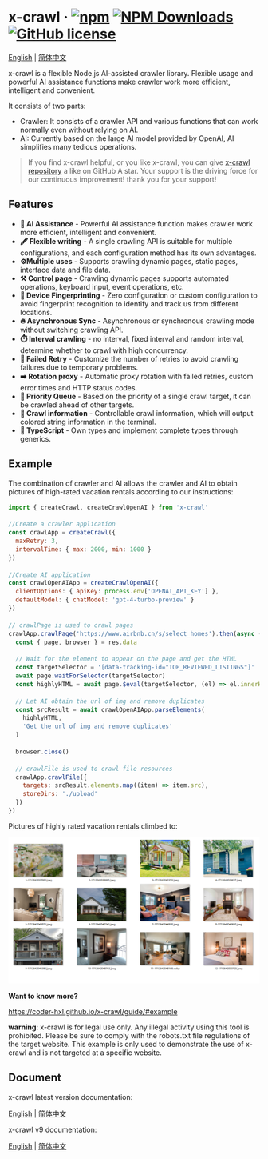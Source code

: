 # x-crawl · [![npm](https://img.shields.io/npm/v/x-crawl.svg)](https://www.npmjs.com/package/x-crawl) [![NPM Downloads](https://img.shields.io/npm/dt/x-crawl)](https://www.npmjs.com/package/x-crawl) [![GitHub license](https://img.shields.io/badge/license-MIT-blue.svg)](https://github.com/coder-hxl/x-crawl/blob/main/LICENSE)

[English](https://coder-hxl.github.io/x-crawl) | [简体中文](https://coder-hxl.github.io/x-crawl/cn)

x-crawl is a flexible Node.js AI-assisted crawler library. Flexible usage and powerful AI assistance functions make crawler work more efficient, intelligent and convenient.

It consists of two parts:

- Crawler: It consists of a crawler API and various functions that can work normally even without relying on AI.
- AI: Currently based on the large AI model provided by OpenAI, AI simplifies many tedious operations.

> If you find x-crawl helpful, or you like x-crawl, you can give [x-crawl repository](https://github.com/coder-hxl/x-crawl) a like on GitHub A star. Your support is the driving force for our continuous improvement! thank you for your support!

## Features

- **🤖 AI Assistance** - Powerful AI assistance function makes crawler work more efficient, intelligent and convenient.
- **🖋️ Flexible writing** - A single crawling API is suitable for multiple configurations, and each configuration method has its own advantages.
- **⚙️Multiple uses** - Supports crawling dynamic pages, static pages, interface data and file data.
- **⚒️ Control page** - Crawling dynamic pages supports automated operations, keyboard input, event operations, etc.
- **👀 Device Fingerprinting** - Zero configuration or custom configuration to avoid fingerprint recognition to identify and track us from different locations.
- **🔥 Asynchronous Sync** - Asynchronous or synchronous crawling mode without switching crawling API.
- **⏱️ Interval crawling** - no interval, fixed interval and random interval, determine whether to crawl with high concurrency.
- **🔄 Failed Retry** - Customize the number of retries to avoid crawling failures due to temporary problems.
- **➡️ Rotation proxy** - Automatic proxy rotation with failed retries, custom error times and HTTP status codes.
- **🚀 Priority Queue** - Based on the priority of a single crawl target, it can be crawled ahead of other targets.
- **🧾 Crawl information** - Controllable crawl information, which will output colored string information in the terminal.
- **🦾 TypeScript** - Own types and implement complete types through generics.

## Example

The combination of crawler and AI allows the crawler and AI to obtain pictures of high-rated vacation rentals according to our instructions:

```js
import { createCrawl, createCrawlOpenAI } from 'x-crawl'

//Create a crawler application
const crawlApp = createCrawl({
  maxRetry: 3,
  intervalTime: { max: 2000, min: 1000 }
})

//Create AI application
const crawlOpenAIApp = createCrawlOpenAI({
  clientOptions: { apiKey: process.env['OPENAI_API_KEY'] },
  defaultModel: { chatModel: 'gpt-4-turbo-preview' }
})

// crawlPage is used to crawl pages
crawlApp.crawlPage('https://www.airbnb.cn/s/select_homes').then(async (res) => {
  const { page, browser } = res.data

  // Wait for the element to appear on the page and get the HTML
  const targetSelector = '[data-tracking-id="TOP_REVIEWED_LISTINGS"]'
  await page.waitForSelector(targetSelector)
  const highlyHTML = await page.$eval(targetSelector, (el) => el.innerHTML)

  // Let AI obtain the url of img and remove duplicates
  const srcResult = await crawlOpenAIApp.parseElements(
    highlyHTML,
    'Get the url of img and remove duplicates'
  )

  browser.close()

  // crawlFile is used to crawl file resources
  crawlApp.crawlFile({
    targets: srcResult.elements.map((item) => item.src),
    storeDirs: './upload'
  })
})
```

Pictures of highly rated vacation rentals climbed to:

![](https://raw.githubusercontent.com/coder-hxl/x-crawl/main/assets/example.png)

**Want to know more?**

https://coder-hxl.github.io/x-crawl/guide/#example

**warning**: x-crawl is for legal use only. Any illegal activity using this tool is prohibited. Please be sure to comply with the robots.txt file regulations of the target website. This example is only used to demonstrate the use of x-crawl and is not targeted at a specific website.

## Document

x-crawl latest version documentation:

[English](https://coder-hxl.github.io/x-crawl) | [简体中文](https://coder-hxl.github.io/x-crawl/cn)

x-crawl v9 documentation:

[English](https://github.com/coder-hxl/x-crawl/blob/v9.0.0/README.md) | [简体中文](https://github.com/coder-hxl/x-crawl/blob/v9.0.0/docs/cn.md)
